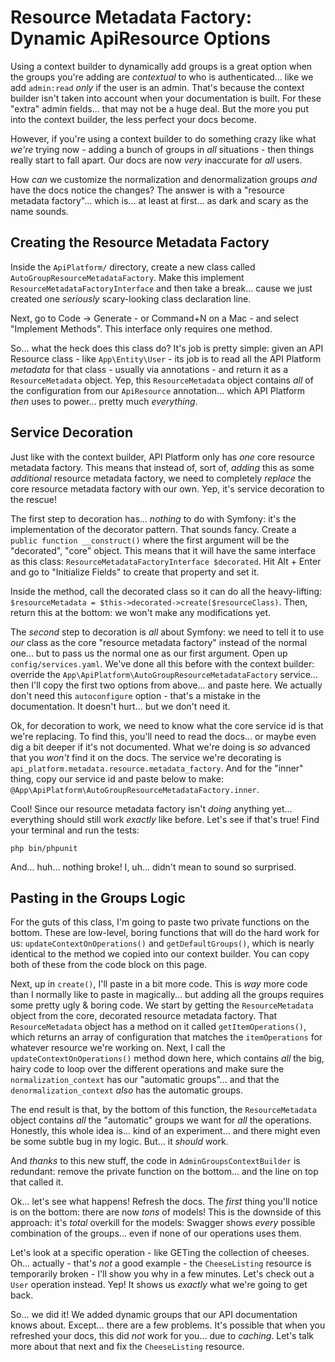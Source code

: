 # Resource Metadata Factory: Dynamic ApiResource Options

Using a context builder to dynamically add groups is a great option when the
groups you're adding are *contextual* to who is authenticated... like we add
`admin:read` *only* if the user is an admin. That's because the context builder
isn't taken into account when your documentation is built. For these "extra"
admin fields... that may not be a huge deal. But the more you put into the
context builder, the less perfect your docs become.

However, if you're using a context builder to do something crazy like what *we're*
trying now - adding a bunch of groups in *all* situations - then things really
start to fall apart. Our docs are now *very* inaccurate for *all* users.

How *can* we customize the normalization and denormalization groups *and* have
the docs notice the changes? The answer is with a "resource metadata factory"...
which is... at least at first... as dark and scary as the name sounds.

## Creating the Resource Metadata Factory

Inside the  `ApiPlatform/` directory, create a new class called
`AutoGroupResourceMetadataFactory`. Make this implement `ResourceMetadataFactoryInterface` and then take a break... cause we just created
one *seriously* scary-looking class declaration line.

Next, go to Code -> Generate - or Command+N on a Mac - and select "Implement Methods". This interface only requires one method.

So... what the heck does this class do? It's job is pretty simple: given an
API Resource class - like `App\Entity\User` - its job is to read all the API
Platform *metadata* for that class - usually via annotations - and return it as
a `ResourceMetadata` object. Yep, this `ResourceMetadata` object contains *all* of
the configuration from our `ApiResource` annotation... which API Platform *then*
uses to power... pretty much *everything*.

## Service Decoration

Just like with the context builder, API Platform only has *one* core resource metadata
factory. This means that instead of, sort of, *adding* this as some *additional*
resource metadata factory, we need to completely *replace* the core resource metadata
factory with our own. Yep, it's service decoration to the rescue!

The first step to decoration has... *nothing* to do with Symfony: it's the
implementation of the decorator pattern. That sounds fancy. Create a
`public function __construct()` where the first argument will be the "decorated",
"core" object. This means that it will have the same interface as this class:
`ResourceMetadataFactoryInterface $decorated`. Hit Alt + Enter and go to
"Initialize Fields" to create that property and set it.

Inside the method, call the decorated class so it can do all the heavy-lifting:
`$resourceMetadata = $this->decorated->create($resourceClass)`. Then,
return this at the bottom: we won't make any modifications yet.

The *second* step to decoration is *all* about Symfony: we need to tell it to
use *our* class as the core "resource metadata factory" instead of the normal
one... but to pass us the normal one as our first argument. Open up
`config/services.yaml`. We've done all this before with the context builder:
override the `App\ApiPlatform\AutoGroupResourceMetadataFactory` service... then
I'll copy the first two options from above... and paste here. We actually don't
need this `autoconfigure` option - that's a mistake in the documentation. It
doesn't hurt... but we don't need it.

Ok, for decoration to work, we need to know what the core service id is that we're
replacing. To find this, you'll need to read the docs... or maybe even dig a
bit deeper if it's not documented. What we're doing is *so* advanced that you
*won't* find it on the docs. The service we're decorating is
`api_platform.metadata.resource.metadata_factory`. And for the "inner" thing,
copy our service id and paste below to make:
`@App\ApiPlatform\AutoGroupResourceMetadataFactory.inner`.

Cool! Since our resource metadata factory isn't *doing* anything yet... everything
should still work *exactly* like before. Let's see if that's true! Find your
terminal and run the tests:

```terminal
php bin/phpunit
```

And... huh... nothing broke! I, uh... didn't mean to sound so surprised.

## Pasting in the Groups Logic

For the guts of this class, I'm going to paste two private functions on the bottom.
These are low-level, boring functions that will do the hard work for us:
`updateContextOnOperations()` and `getDefaultGroups()`, which is nearly
identical to the method we copied into our context builder. You can copy both of
these from the code block on this page.

Next, up in `create()`, I'll paste in a bit more code. This is *way* more code
than I normally like to paste in magically... but adding all the groups requires
some pretty ugly & boring code. We start by getting the `ResourceMetadata` object
from the core, decorated resource metadata factory. That `ResourceMetadata` object
has a method on it called `getItemOperations()`, which returns an array of
configuration that matches the `itemOperations` for whatever resource we're
working on. Next, I call the `updateContextOnOperations()` method down here, which
contains *all* the big, hairy code to loop over the different operations and make
sure the `normalization_context` has our "automatic groups"... and that the
`denormalization_context` *also* has the automatic groups.

The end result is that, by the bottom of this function, the `ResourceMetadata`
object contains *all* the "automatic" groups we want for *all* the operations.
Honestly, this whole idea is... kind of an experiment... and there might even be
some subtle bug in my logic. But... it *should* work.

And *thanks* to this new stuff, the code in `AdminGroupsContextBuilder` is
redundant: remove the private function on the bottom... and the line on top
that called it.

Ok... let's see what happens! Refresh the docs. The *first* thing you'll notice
is on the bottom: there are now *tons* of models! This is the downside of this
approach: it's *total* overkill for the models: Swagger shows *every* possible
combination of the groups... even if none of our operations uses them.

Let's look at a specific operation - like GETing the collection of cheeses.
Oh... actually - that's *not* a good example - the `CheeseListing` resource is
temporarily broken - I'll show you why in a few minutes. Let's check out
a `User` operation instead. Yep! It shows us *exactly* what we're going to get back.

So... we did it! We added dynamic groups that our API documentation knows about.
Except... there are a few problems. It's possible that when you refreshed your
docs, this did *not* work for you... due to *caching*. Let's talk more about that
next and fix the `CheeseListing` resource.
